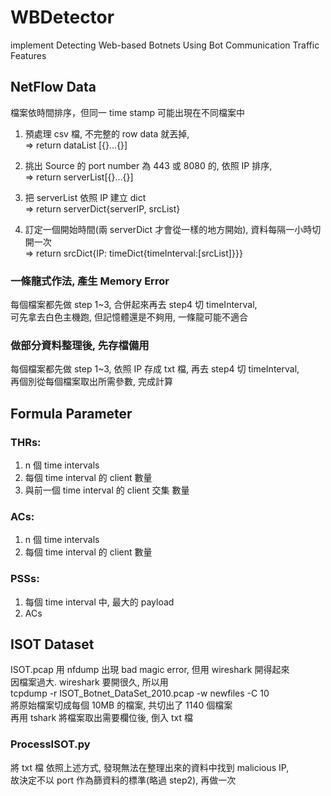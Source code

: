 # WBDetector
implement Detecting Web-based Botnets Using Bot Communication Traffic Features

## NetFlow Data
檔案依時間排序，但同一 time stamp 可能出現在不同檔案中
1. 預處理 csv 檔, 不完整的 row data 就丟掉,  
=> return dataList [{}...{}]

2. 挑出 Source 的 port number 為 443 或 8080 的, 依照 IP 排序,  
=> return serverList[{}...{}]

3. 把 serverList 依照 IP 建立 dict  
=> return serverDict{serverIP, srcList}

4. 訂定一個開始時間(兩 serverDict 才會從一樣的地方開始), 資料每隔一小時切開一次  
=> return srcDict{IP: timeDict{timeInterval:[srcList]}}}

### 一條龍式作法, 產生 Memory Error
每個檔案都先做 step 1~3, 合併起來再去 step4 切 timeInterval,  
可先拿去白色主機跑, 但記憶體還是不夠用, 一條龍可能不適合

### 做部分資料整理後, 先存檔備用
每個檔案都先做 step 1~3, 依照 IP 存成 txt 檔, 再去 step4 切 timeInterval,  
再個別從每個檔案取出所需參數, 完成計算

## Formula Parameter
### THRs: 
1. n 個 time intervals
2. 每個 time interval 的 client 數量
3. 與前一個 time interval 的 client 交集 數量

### ACs:
1. n 個 time intervals
2. 每個 time interval 的 client 數量

### PSSs:
1. 每個 time interval 中, 最大的 payload
2. ACs

## ISOT Dataset
ISOT.pcap 用 nfdump 出現 bad magic error, 但用 wireshark 開得起來  
因檔案過大. wireshark 要開很久, 所以用  
tcpdump -r ISOT_Botnet_DataSet_2010.pcap -w newfiles -C 10  
將原始檔案切成每個 10MB 的檔案, 共切出了 1140 個檔案  
再用 tshark 將檔案取出需要欄位後, 倒入 txt 檔  
  
### ProcessISOT.py
將 txt 檔 依照上述方式, 發現無法在整理出來的資料中找到 malicious IP,  
故決定不以 port 作為篩資料的標準(略過 step2), 再做一次  